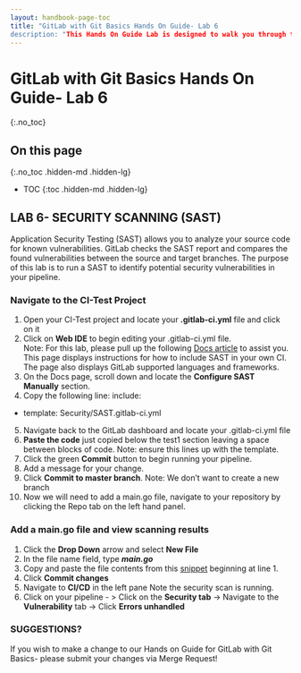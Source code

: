 ```yaml
---
layout: handbook-page-toc
title: "GitLab with Git Basics Hands On Guide- Lab 6
description: "This Hands On Guide Lab is designed to walk you through the lab exercises used in the GitLab with Git Basics course."
---
```

# GitLab with Git Basics Hands On Guide- Lab 6
{:.no_toc}

## On this page
{:.no_toc .hidden-md .hidden-lg}

- TOC
{:toc .hidden-md .hidden-lg}

## LAB 6- SECURITY SCANNING (SAST)
Application Security Testing (SAST) allows you to analyze your source code for known vulnerabilities. GitLab checks the SAST report and compares the found vulnerabilities between the source and target branches. The purpose of this lab is to run a SAST to identify potential security vulnerabilities in your pipeline. 
### Navigate to the CI-Test Project  
1. Open your CI-Test project and locate  your **.gitlab-ci.yml** file and click on it 
2. Click on **Web IDE** to begin editing your .gitlab-ci.yml file.  
Note: For this lab, please pull up the following [Docs article](https://docs.gitlab.com/ee/user/application_security/sast/) to assist you. This page displays instructions for how to include SAST in your own CI. The page also displays GitLab supported languages and frameworks.  
3. On the Docs page, scroll down and locate the **Configure SAST Manually** section.  
4. Copy the following line: 
include: 
- template: Security/SAST.gitlab-ci.yml 
5. Navigate back to the GitLab dashboard and locate your .gitlab-ci.yml file 
6. **Paste the code** just copied below the test1 section leaving a space between blocks of code.  Note: ensure this lines up with the template. 
7. Click the green **Commit** button to begin running your pipeline. 
8. Add a message for your change. 
9. Click **Commit to master branch**.  Note: We don’t want to create a new branch 
10. Now we will need to add a main.go file, navigate to your repository by clicking the Repo tab on the left hand panel. 

### Add a main.go file and view scanning results 
1. Click the **Drop Down** arrow and select **New File** 
2. In the file name field, type ***main.go*** 
3. Copy and paste the file contents from this [snippet](https://gitlab-core.us.gitlabdemo.cloud/training-sample-projects/ps-classes/gitlab-with-git-basics/gitlab-flow-demo/-/snippets/2214) beginning at line 1.  
4. Click **Commit changes** 
5. Navigate to **CI/CD** in the left pane  Note the security scan is running. 
6. Click on your pipeline - > Click on the **Security tab** -> Navigate to  the **Vulnerability** tab -> Click **Errors unhandled** 

### SUGGESTIONS?

If you wish to make a change to our Hands on Guide for GitLab with Git Basics- please submit your changes via Merge Request!
